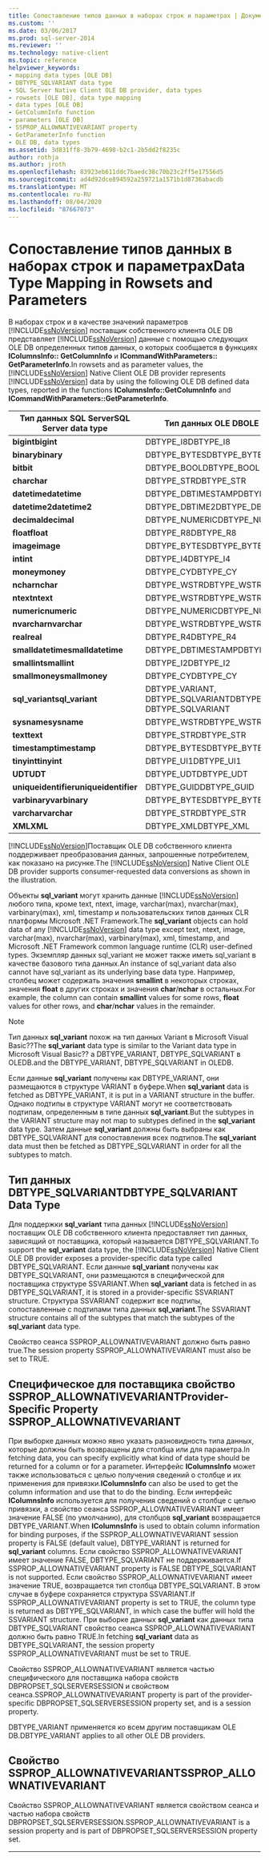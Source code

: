 ```yaml
---
title: Сопоставление типов данных в наборах строк и параметрах | Документация Майкрософт
ms.custom: ''
ms.date: 03/06/2017
ms.prod: sql-server-2014
ms.reviewer: ''
ms.technology: native-client
ms.topic: reference
helpviewer_keywords:
- mapping data types [OLE DB]
- DBTYPE_SQLVARIANT data type
- SQL Server Native Client OLE DB provider, data types
- rowsets [OLE DB], data type mapping
- data types [OLE DB]
- GetColumnInfo function
- parameters [OLE DB]
- SSPROP_ALLOWNATIVEVARIANT property
- GetParameterInfo function
- OLE DB, data types
ms.assetid: 3d831ff8-3b79-4698-b2c1-2b5dd2f8235c
author: rothja
ms.author: jroth
ms.openlocfilehash: 83923eb611ddc7baedc38c70b23c2ff5e17556d5
ms.sourcegitcommit: ad4d92dce894592a259721a1571b1d8736abacdb
ms.translationtype: MT
ms.contentlocale: ru-RU
ms.lasthandoff: 08/04/2020
ms.locfileid: "87667073"
---
```

# <a name="data-type-mapping-in-rowsets-and-parameters"></a><span data-ttu-id="99d8f-102">Сопоставление типов данных в наборах строк и параметрах</span><span class="sxs-lookup"><span data-stu-id="99d8f-102">Data Type Mapping in Rowsets and Parameters</span></span>
  <span data-ttu-id="99d8f-103">В наборах строк и в качестве значений параметров [!INCLUDE[ssNoVersion](../../includes/ssnoversion-md.md)] поставщик собственного клиента OLE DB представляет [!INCLUDE[ssNoVersion](../../includes/ssnoversion-md.md)] данные с помощью следующих OLE DB определенных типов данных, о которых сообщается в функциях **IColumnsInfo:: GetColumnInfo** и **ICommandWithParameters:: GetParameterInfo**.</span><span class="sxs-lookup"><span data-stu-id="99d8f-103">In rowsets and as parameter values, the [!INCLUDE[ssNoVersion](../../includes/ssnoversion-md.md)] Native Client OLE DB provider represents [!INCLUDE[ssNoVersion](../../includes/ssnoversion-md.md)] data by using the following OLE DB defined data types, reported in the functions **IColumnsInfo::GetColumnInfo** and **ICommandWithParameters::GetParameterInfo**.</span></span>  
  
|<span data-ttu-id="99d8f-104">Тип данных SQL Server</span><span class="sxs-lookup"><span data-stu-id="99d8f-104">SQL Server data type</span></span>|<span data-ttu-id="99d8f-105">Тип данных OLE DB</span><span class="sxs-lookup"><span data-stu-id="99d8f-105">OLE DB data type</span></span>|  
|--------------------------|----------------------|  
|<span data-ttu-id="99d8f-106">**bigint**</span><span class="sxs-lookup"><span data-stu-id="99d8f-106">**bigint**</span></span>|<span data-ttu-id="99d8f-107">DBTYPE_I8</span><span class="sxs-lookup"><span data-stu-id="99d8f-107">DBTYPE_I8</span></span>|  
|<span data-ttu-id="99d8f-108">**binary**</span><span class="sxs-lookup"><span data-stu-id="99d8f-108">**binary**</span></span>|<span data-ttu-id="99d8f-109">DBTYPE_BYTES</span><span class="sxs-lookup"><span data-stu-id="99d8f-109">DBTYPE_BYTES</span></span>|  
|<span data-ttu-id="99d8f-110">**bit**</span><span class="sxs-lookup"><span data-stu-id="99d8f-110">**bit**</span></span>|<span data-ttu-id="99d8f-111">DBTYPE_BOOL</span><span class="sxs-lookup"><span data-stu-id="99d8f-111">DBTYPE_BOOL</span></span>|  
|<span data-ttu-id="99d8f-112">**char**</span><span class="sxs-lookup"><span data-stu-id="99d8f-112">**char**</span></span>|<span data-ttu-id="99d8f-113">DBTYPE_STR</span><span class="sxs-lookup"><span data-stu-id="99d8f-113">DBTYPE_STR</span></span>|  
|<span data-ttu-id="99d8f-114">**datetime**</span><span class="sxs-lookup"><span data-stu-id="99d8f-114">**datetime**</span></span>|<span data-ttu-id="99d8f-115">DBTYPE_DBTIMESTAMP</span><span class="sxs-lookup"><span data-stu-id="99d8f-115">DBTYPE_DBTIMESTAMP</span></span>|  
|<span data-ttu-id="99d8f-116">**datetime2**</span><span class="sxs-lookup"><span data-stu-id="99d8f-116">**datetime2**</span></span>|<span data-ttu-id="99d8f-117">DBTYPE_DBTIME2</span><span class="sxs-lookup"><span data-stu-id="99d8f-117">DBTYPE_DBTIME2</span></span>|  
|<span data-ttu-id="99d8f-118">**decimal**</span><span class="sxs-lookup"><span data-stu-id="99d8f-118">**decimal**</span></span>|<span data-ttu-id="99d8f-119">DBTYPE_NUMERIC</span><span class="sxs-lookup"><span data-stu-id="99d8f-119">DBTYPE_NUMERIC</span></span>|  
|<span data-ttu-id="99d8f-120">**float**</span><span class="sxs-lookup"><span data-stu-id="99d8f-120">**float**</span></span>|<span data-ttu-id="99d8f-121">DBTYPE_R8</span><span class="sxs-lookup"><span data-stu-id="99d8f-121">DBTYPE_R8</span></span>|  
|<span data-ttu-id="99d8f-122">**image**</span><span class="sxs-lookup"><span data-stu-id="99d8f-122">**image**</span></span>|<span data-ttu-id="99d8f-123">DBTYPE_BYTES</span><span class="sxs-lookup"><span data-stu-id="99d8f-123">DBTYPE_BYTES</span></span>|  
|<span data-ttu-id="99d8f-124">**int**</span><span class="sxs-lookup"><span data-stu-id="99d8f-124">**int**</span></span>|<span data-ttu-id="99d8f-125">DBTYPE_I4</span><span class="sxs-lookup"><span data-stu-id="99d8f-125">DBTYPE_I4</span></span>|  
|<span data-ttu-id="99d8f-126">**money**</span><span class="sxs-lookup"><span data-stu-id="99d8f-126">**money**</span></span>|<span data-ttu-id="99d8f-127">DBTYPE_CY</span><span class="sxs-lookup"><span data-stu-id="99d8f-127">DBTYPE_CY</span></span>|  
|<span data-ttu-id="99d8f-128">**nchar**</span><span class="sxs-lookup"><span data-stu-id="99d8f-128">**nchar**</span></span>|<span data-ttu-id="99d8f-129">DBTYPE_WSTR</span><span class="sxs-lookup"><span data-stu-id="99d8f-129">DBTYPE_WSTR</span></span>|  
|<span data-ttu-id="99d8f-130">**ntext**</span><span class="sxs-lookup"><span data-stu-id="99d8f-130">**ntext**</span></span>|<span data-ttu-id="99d8f-131">DBTYPE_WSTR</span><span class="sxs-lookup"><span data-stu-id="99d8f-131">DBTYPE_WSTR</span></span>|  
|<span data-ttu-id="99d8f-132">**numeric**</span><span class="sxs-lookup"><span data-stu-id="99d8f-132">**numeric**</span></span>|<span data-ttu-id="99d8f-133">DBTYPE_NUMERIC</span><span class="sxs-lookup"><span data-stu-id="99d8f-133">DBTYPE_NUMERIC</span></span>|  
|<span data-ttu-id="99d8f-134">**nvarchar**</span><span class="sxs-lookup"><span data-stu-id="99d8f-134">**nvarchar**</span></span>|<span data-ttu-id="99d8f-135">DBTYPE_WSTR</span><span class="sxs-lookup"><span data-stu-id="99d8f-135">DBTYPE_WSTR</span></span>|  
|<span data-ttu-id="99d8f-136">**real**</span><span class="sxs-lookup"><span data-stu-id="99d8f-136">**real**</span></span>|<span data-ttu-id="99d8f-137">DBTYPE_R4</span><span class="sxs-lookup"><span data-stu-id="99d8f-137">DBTYPE_R4</span></span>|  
|<span data-ttu-id="99d8f-138">**smalldatetime**</span><span class="sxs-lookup"><span data-stu-id="99d8f-138">**smalldatetime**</span></span>|<span data-ttu-id="99d8f-139">DBTYPE_DBTIMESTAMP</span><span class="sxs-lookup"><span data-stu-id="99d8f-139">DBTYPE_DBTIMESTAMP</span></span>|  
|<span data-ttu-id="99d8f-140">**smallint**</span><span class="sxs-lookup"><span data-stu-id="99d8f-140">**smallint**</span></span>|<span data-ttu-id="99d8f-141">DBTYPE_I2</span><span class="sxs-lookup"><span data-stu-id="99d8f-141">DBTYPE_I2</span></span>|  
|<span data-ttu-id="99d8f-142">**smallmoney**</span><span class="sxs-lookup"><span data-stu-id="99d8f-142">**smallmoney**</span></span>|<span data-ttu-id="99d8f-143">DBTYPE_CY</span><span class="sxs-lookup"><span data-stu-id="99d8f-143">DBTYPE_CY</span></span>|  
|<span data-ttu-id="99d8f-144">**sql_variant**</span><span class="sxs-lookup"><span data-stu-id="99d8f-144">**sql_variant**</span></span>|<span data-ttu-id="99d8f-145">DBTYPE_VARIANT, DBTYPE_SQLVARIANT</span><span class="sxs-lookup"><span data-stu-id="99d8f-145">DBTYPE_VARIANT, DBTYPE_SQLVARIANT</span></span>|  
|<span data-ttu-id="99d8f-146">**sysname**</span><span class="sxs-lookup"><span data-stu-id="99d8f-146">**sysname**</span></span>|<span data-ttu-id="99d8f-147">DBTYPE_WSTR</span><span class="sxs-lookup"><span data-stu-id="99d8f-147">DBTYPE_WSTR</span></span>|  
|<span data-ttu-id="99d8f-148">**text**</span><span class="sxs-lookup"><span data-stu-id="99d8f-148">**text**</span></span>|<span data-ttu-id="99d8f-149">DBTYPE_STR</span><span class="sxs-lookup"><span data-stu-id="99d8f-149">DBTYPE_STR</span></span>|  
|<span data-ttu-id="99d8f-150">**timestamp**</span><span class="sxs-lookup"><span data-stu-id="99d8f-150">**timestamp**</span></span>|<span data-ttu-id="99d8f-151">DBTYPE_BYTES</span><span class="sxs-lookup"><span data-stu-id="99d8f-151">DBTYPE_BYTES</span></span>|  
|<span data-ttu-id="99d8f-152">**tinyint**</span><span class="sxs-lookup"><span data-stu-id="99d8f-152">**tinyint**</span></span>|<span data-ttu-id="99d8f-153">DBTYPE_UI1</span><span class="sxs-lookup"><span data-stu-id="99d8f-153">DBTYPE_UI1</span></span>|  
|<span data-ttu-id="99d8f-154">**UDT**</span><span class="sxs-lookup"><span data-stu-id="99d8f-154">**UDT**</span></span>|<span data-ttu-id="99d8f-155">DBTYPE_UDT</span><span class="sxs-lookup"><span data-stu-id="99d8f-155">DBTYPE_UDT</span></span>|  
|<span data-ttu-id="99d8f-156">**uniqueidentifier**</span><span class="sxs-lookup"><span data-stu-id="99d8f-156">**uniqueidentifier**</span></span>|<span data-ttu-id="99d8f-157">DBTYPE_GUID</span><span class="sxs-lookup"><span data-stu-id="99d8f-157">DBTYPE_GUID</span></span>|  
|<span data-ttu-id="99d8f-158">**varbinary**</span><span class="sxs-lookup"><span data-stu-id="99d8f-158">**varbinary**</span></span>|<span data-ttu-id="99d8f-159">DBTYPE_BYTES</span><span class="sxs-lookup"><span data-stu-id="99d8f-159">DBTYPE_BYTES</span></span>|  
|<span data-ttu-id="99d8f-160">**varchar**</span><span class="sxs-lookup"><span data-stu-id="99d8f-160">**varchar**</span></span>|<span data-ttu-id="99d8f-161">DBTYPE_STR</span><span class="sxs-lookup"><span data-stu-id="99d8f-161">DBTYPE_STR</span></span>|  
|<span data-ttu-id="99d8f-162">**XML**</span><span class="sxs-lookup"><span data-stu-id="99d8f-162">**XML**</span></span>|<span data-ttu-id="99d8f-163">DBTYPE_XML</span><span class="sxs-lookup"><span data-stu-id="99d8f-163">DBTYPE_XML</span></span>|  
  
 <span data-ttu-id="99d8f-164">[!INCLUDE[ssNoVersion](../../includes/ssnoversion-md.md)]Поставщик OLE DB собственного клиента поддерживает преобразования данных, запрошенные потребителем, как показано на рисунке.</span><span class="sxs-lookup"><span data-stu-id="99d8f-164">The [!INCLUDE[ssNoVersion](../../includes/ssnoversion-md.md)] Native Client OLE DB provider supports consumer-requested data conversions as shown in the illustration.</span></span>  
  
 <span data-ttu-id="99d8f-165">Объекты **sql_variant** могут хранить данные [!INCLUDE[ssNoVersion](../../includes/ssnoversion-md.md)] любого типа, кроме text, ntext, image, varchar(max), nvarchar(max), varbinary(max), xml, timestamp и пользовательских типов данных CLR платформы Microsoft .NET Framework.</span><span class="sxs-lookup"><span data-stu-id="99d8f-165">The **sql_variant** objects can hold data of any [!INCLUDE[ssNoVersion](../../includes/ssnoversion-md.md)] data type except text, ntext, image, varchar(max), nvarchar(max), varbinary(max), xml, timestamp, and Microsoft .NET Framework common language runtime (CLR) user-defined types.</span></span> <span data-ttu-id="99d8f-166">Экземпляр данных sql_variant не может также иметь sql_variant в качестве базового типа данных.</span><span class="sxs-lookup"><span data-stu-id="99d8f-166">An instance of sql_variant data also cannot have sql_variant as its underlying base data type.</span></span> <span data-ttu-id="99d8f-167">Например, столбец может содержать значения **smallint** в некоторых строках, значения **float** в других строках и значения **char**/**nchar** в остальных.</span><span class="sxs-lookup"><span data-stu-id="99d8f-167">For example, the column can contain **smallint** values for some rows, **float** values for other rows, and **char**/**nchar** values in the remainder.</span></span>  
  
> [!NOTE]  
>  <span data-ttu-id="99d8f-168">Тип данных **sql_variant** похож на тип данных Variant в Microsoft Visual Basic??</span><span class="sxs-lookup"><span data-stu-id="99d8f-168">The **sql_variant** data type is similar to the Variant data type in Microsoft Visual Basic??</span></span> <span data-ttu-id="99d8f-169">а DBTYPE_VARIANT, DBTYPE_SQLVARIANT в OLEDB.</span><span class="sxs-lookup"><span data-stu-id="99d8f-169">and the DBTYPE_VARIANT, DBTYPE_SQLVARIANT in OLEDB.</span></span>  
  
 <span data-ttu-id="99d8f-170">Если данные **sql_variant** получены как DBTYPE_VARIANT, они размещаются в структуре VARIANT в буфере.</span><span class="sxs-lookup"><span data-stu-id="99d8f-170">When **sql_variant** data is fetched as DBTYPE_VARIANT, it is put in a VARIANT structure in the buffer.</span></span> <span data-ttu-id="99d8f-171">Однако подтипы в структуре VARIANT могут не соответствовать подтипам, определенным в типе данных **sql_variant**.</span><span class="sxs-lookup"><span data-stu-id="99d8f-171">But the subtypes in the VARIANT structure may not map to subtypes defined in the **sql_variant** data type.</span></span> <span data-ttu-id="99d8f-172">Затем данные **sql_variant** должны быть выбраны как DBTYPE_SQLVARIANT для сопоставления всех подтипов.</span><span class="sxs-lookup"><span data-stu-id="99d8f-172">The **sql_variant** data must then be fetched as DBTYPE_SQLVARIANT in order for all the subtypes to match.</span></span>  
  
## <a name="dbtype_sqlvariant-data-type"></a><span data-ttu-id="99d8f-173">Тип данных DBTYPE_SQLVARIANT</span><span class="sxs-lookup"><span data-stu-id="99d8f-173">DBTYPE_SQLVARIANT Data Type</span></span>  
 <span data-ttu-id="99d8f-174">Для поддержки **sql_variant** типа данных [!INCLUDE[ssNoVersion](../../includes/ssnoversion-md.md)] поставщик OLE DB собственного клиента предоставляет тип данных, зависящий от поставщика, который называется DBTYPE_SQLVARIANT.</span><span class="sxs-lookup"><span data-stu-id="99d8f-174">To support the **sql_variant** data type, the [!INCLUDE[ssNoVersion](../../includes/ssnoversion-md.md)] Native Client OLE DB provider exposes a provider-specific data type called DBTYPE_SQLVARIANT.</span></span> <span data-ttu-id="99d8f-175">Если данные **sql_variant** получены как DBTYPE_SQLVARIANT, они размещаются в специфической для поставщика структуре SSVARIANT.</span><span class="sxs-lookup"><span data-stu-id="99d8f-175">When **sql_variant** data is fetched in as DBTYPE_SQLVARIANT, it is stored in a provider-specific SSVARIANT structure.</span></span> <span data-ttu-id="99d8f-176">Структура SSVARIANT содержит все подтипы, сопоставленные с подтипами типа данных **sql_variant**.</span><span class="sxs-lookup"><span data-stu-id="99d8f-176">The SSVARIANT structure contains all of the subtypes that match the subtypes of the **sql_variant** data type.</span></span>  
  
 <span data-ttu-id="99d8f-177">Свойство сеанса SSPROP_ALLOWNATIVEVARIANT должно быть равно true.</span><span class="sxs-lookup"><span data-stu-id="99d8f-177">The session property SSPROP_ALLOWNATIVEVARIANT must also be set to TRUE.</span></span>  
  
## <a name="provider-specific-property-ssprop_allownativevariant"></a><span data-ttu-id="99d8f-178">Специфическое для поставщика свойство SSPROP_ALLOWNATIVEVARIANT</span><span class="sxs-lookup"><span data-stu-id="99d8f-178">Provider-Specific Property SSPROP_ALLOWNATIVEVARIANT</span></span>  
 <span data-ttu-id="99d8f-179">При выборке данных можно явно указать разновидность типа данных, которые должны быть возвращены для столбца или для параметра.</span><span class="sxs-lookup"><span data-stu-id="99d8f-179">In fetching data, you can specify explicitly what kind of data type should be returned for a column or for a parameter.</span></span> <span data-ttu-id="99d8f-180">Интерфейс **IColumnsInfo** может также использоваться с целью получения сведений о столбце и их применения для привязки.</span><span class="sxs-lookup"><span data-stu-id="99d8f-180">**IColumnsInfo** can also be used to get the column information and use that to do the binding.</span></span> <span data-ttu-id="99d8f-181">Если интерфейс **IColumnsInfo** используется для получения сведений о столбце с целью привязки, а свойство сеанса SSPROP_ALLOWNATIVEVARIANT имеет значение FALSE (по умолчанию), для столбцов **sql_variant** возвращается DBTYPE_VARIANT.</span><span class="sxs-lookup"><span data-stu-id="99d8f-181">When **IColumnsInfo** is used to obtain column information for binding purposes, if the SSPROP_ALLOWNATIVEVARIANT session property is FALSE (default value), DBTYPE_VARIANT is returned for **sql_variant** columns.</span></span> <span data-ttu-id="99d8f-182">Если свойство SSPROP_ALLOWNATIVEVARIANT имеет значение FALSE, DBTYPE_SQLVARIANT не поддерживается.</span><span class="sxs-lookup"><span data-stu-id="99d8f-182">If SSPROP_ALLOWNATIVEVARIANT property is FALSE DBTYPE_SQLVARIANT is not supported.</span></span> <span data-ttu-id="99d8f-183">Если свойство SSPROP_ALLOWNATIVEVARIANT имеет значение TRUE, возвращается тип столбца DBTYPE_SQLVARIANT. В этом случае в буфере сохраняется структура SSVARIANT.</span><span class="sxs-lookup"><span data-stu-id="99d8f-183">If SSPROP_ALLOWNATIVEVARIANT property is set to TRUE, the column type is returned as DBTYPE_SQLVARIANT, in which case the buffer will hold the SSVARIANT structure.</span></span> <span data-ttu-id="99d8f-184">При выборке данных **sql_variant** как данных типа DBTYPE_SQLVARIANT свойство сеанса SSPROP_ALLOWNATIVEVARIANT должно быть равно TRUE.</span><span class="sxs-lookup"><span data-stu-id="99d8f-184">In fetching **sql_variant** data as DBTYPE_SQLVARIANT, the session property SSPROP_ALLOWNATIVEVARIANT must be set to TRUE.</span></span>  
  
 <span data-ttu-id="99d8f-185">Свойство SSPROP_ALLOWNATIVEVARIANT является частью специфического для поставщика набора свойств DBPROPSET_SQLSERVERSESSION и свойством сеанса.</span><span class="sxs-lookup"><span data-stu-id="99d8f-185">SSPROP_ALLOWNATIVEVARIANT property is part of the provider-specific DBPROPSET_SQLSERVERSESSION property set, and is a session property.</span></span>  
  
 <span data-ttu-id="99d8f-186">DBTYPE_VARIANT применяется ко всем другим поставщикам OLE DB.</span><span class="sxs-lookup"><span data-stu-id="99d8f-186">DBTYPE_VARIANT applies to all other OLE DB providers.</span></span>  
  
## <a name="ssprop_allownativevariant"></a><span data-ttu-id="99d8f-187">Свойство SSPROP_ALLOWNATIVEVARIANT</span><span class="sxs-lookup"><span data-stu-id="99d8f-187">SSPROP_ALLOWNATIVEVARIANT</span></span>  
 <span data-ttu-id="99d8f-188">Свойство SSPROP_ALLOWNATIVEVARIANT является свойством сеанса и частью набора свойств DBPROPSET_SQLSERVERSESSION.</span><span class="sxs-lookup"><span data-stu-id="99d8f-188">SSPROP_ALLOWNATIVEVARIANT is a session property and is part of DBPROPSET_SQLSERVERSESSION  property set.</span></span>  
  
|||  
|-|-|  
|<span data-ttu-id="99d8f-189">Свойство SSPROP_ALLOWNATIVEVARIANT</span><span class="sxs-lookup"><span data-stu-id="99d8f-189">SSPROP_ALLOWNATIVEVARIANT</span></span>|<span data-ttu-id="99d8f-190">Тип: VT_BOOL.</span><span class="sxs-lookup"><span data-stu-id="99d8f-190">Type: VT_BOOL</span></span><br /><br /> <span data-ttu-id="99d8f-191">Ч/З Чтение/запись</span><span class="sxs-lookup"><span data-stu-id="99d8f-191">R/W: Read/Write</span></span><br /><br /> <span data-ttu-id="99d8f-192">Значение по умолчанию: VARIANT_FALSE</span><span class="sxs-lookup"><span data-stu-id="99d8f-192">Default: VARIANT_FALSE</span></span><br /><br /> <span data-ttu-id="99d8f-193">Описание. Определяет тип для извлеченных данных: DBTYPE_VARIANT или DBTYPE_SQLVARIANT.</span><span class="sxs-lookup"><span data-stu-id="99d8f-193">Description: Determines if the data fetched in is as DBTYPE_VARIANT or DBTYPE_SQLVARIANT.</span></span><br /><br /> <span data-ttu-id="99d8f-194">VARIANT_TRUE: Возвращается тип столбца DBTYPE_SQLVARIANT, и в буфер помещается структура SSVARIANT.</span><span class="sxs-lookup"><span data-stu-id="99d8f-194">VARIANT_TRUE: Column type is returned as DBTYPE_SQLVARIANT in which case the buffer will hold SSVARIANT structure.</span></span><br /><br /> <span data-ttu-id="99d8f-195">VARIANT_FALSE: Возвращается тип столбца DBTYPE_VARIANT, и в буфер помещается структура VARIANT.</span><span class="sxs-lookup"><span data-stu-id="99d8f-195">VARIANT_FALSE: Column type is returned as DBTYPE_VARIANT and the buffer will have VARIANT structure.</span></span>|  
  
## <a name="see-also"></a><span data-ttu-id="99d8f-196">См. также:</span><span class="sxs-lookup"><span data-stu-id="99d8f-196">See Also</span></span>  
 [<span data-ttu-id="99d8f-197">Типы данных (OLE DB)</span><span class="sxs-lookup"><span data-stu-id="99d8f-197">Data Types &#40;OLE DB&#41;</span></span>](data-types-ole-db.md)  
  
  
